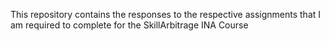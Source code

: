 This repository contains the responses to the respective assignments that I am 
required to complete for the SkillArbitrage INA Course
